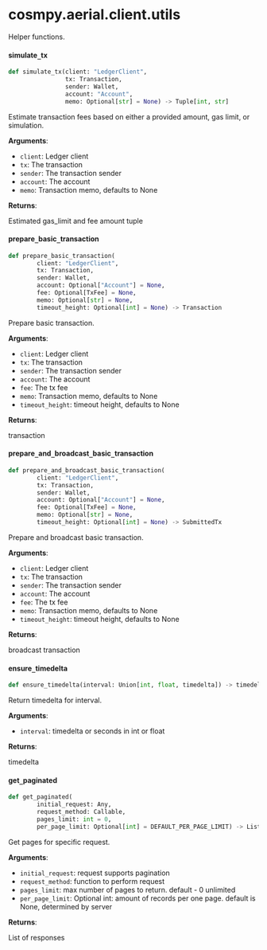 <a id="cosmpy.aerial.client.utils"></a>

# cosmpy.aerial.client.utils

Helper functions.

<a id="cosmpy.aerial.client.utils.simulate_tx"></a>

#### simulate`_`tx

```python
def simulate_tx(client: "LedgerClient",
                tx: Transaction,
                sender: Wallet,
                account: "Account",
                memo: Optional[str] = None) -> Tuple[int, str]
```

Estimate transaction fees based on either a provided amount, gas limit, or simulation.

**Arguments**:

- `client`: Ledger client
- `tx`: The transaction
- `sender`: The transaction sender
- `account`: The account
- `memo`: Transaction memo, defaults to None

**Returns**:

Estimated gas_limit and fee amount tuple

<a id="cosmpy.aerial.client.utils.prepare_basic_transaction"></a>

#### prepare`_`basic`_`transaction

```python
def prepare_basic_transaction(
        client: "LedgerClient",
        tx: Transaction,
        sender: Wallet,
        account: Optional["Account"] = None,
        fee: Optional[TxFee] = None,
        memo: Optional[str] = None,
        timeout_height: Optional[int] = None) -> Transaction
```

Prepare basic transaction.

**Arguments**:

- `client`: Ledger client
- `tx`: The transaction
- `sender`: The transaction sender
- `account`: The account
- `fee`: The tx fee
- `memo`: Transaction memo, defaults to None
- `timeout_height`: timeout height, defaults to None

**Returns**:

transaction

<a id="cosmpy.aerial.client.utils.prepare_and_broadcast_basic_transaction"></a>

#### prepare`_`and`_`broadcast`_`basic`_`transaction

```python
def prepare_and_broadcast_basic_transaction(
        client: "LedgerClient",
        tx: Transaction,
        sender: Wallet,
        account: Optional["Account"] = None,
        fee: Optional[TxFee] = None,
        memo: Optional[str] = None,
        timeout_height: Optional[int] = None) -> SubmittedTx
```

Prepare and broadcast basic transaction.

**Arguments**:

- `client`: Ledger client
- `tx`: The transaction
- `sender`: The transaction sender
- `account`: The account
- `fee`: The tx fee
- `memo`: Transaction memo, defaults to None
- `timeout_height`: timeout height, defaults to None

**Returns**:

broadcast transaction

<a id="cosmpy.aerial.client.utils.ensure_timedelta"></a>

#### ensure`_`timedelta

```python
def ensure_timedelta(interval: Union[int, float, timedelta]) -> timedelta
```

Return timedelta for interval.

**Arguments**:

- `interval`: timedelta or seconds in int or float

**Returns**:

timedelta

<a id="cosmpy.aerial.client.utils.get_paginated"></a>

#### get`_`paginated

```python
def get_paginated(
        initial_request: Any,
        request_method: Callable,
        pages_limit: int = 0,
        per_page_limit: Optional[int] = DEFAULT_PER_PAGE_LIMIT) -> List[Any]
```

Get pages for specific request.

**Arguments**:

- `initial_request`: request supports pagination
- `request_method`: function to perform request
- `pages_limit`: max number of pages to return. default - 0 unlimited
- `per_page_limit`: Optional int: amount of records per one page. default is None, determined by server

**Returns**:

List of responses

